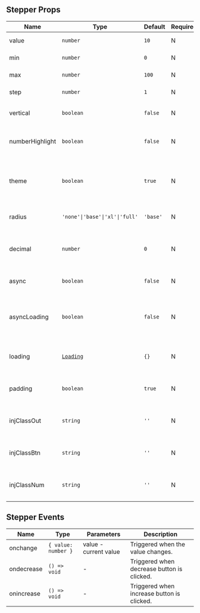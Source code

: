 ## Stepper Props

| Name            | Type                                                            | Default  | Required | Description                                        |
| --------------- | --------------------------------------------------------------- | -------- | -------- | -------------------------------------------------- |
| value           | `number`                                                        | `10`     | N        | Current value.                                     |
| min             | `number`                                                        | `0`      | N        | Minimum value.                                     |
| max             | `number`                                                        | `100`    | N        | Maximum value.                                     |
| step            | `number`                                                        | `1`      | N        | Step increment.                                    |
| vertical        | `boolean`                                                       | `false`  | N        | Whether to display vertically.                     |
| numberHighlight | `boolean`                                                       | `false`  | N        | Whether to highlight the number area.              |
| theme           | `boolean`                                                       | `true`   | N        | Whether the highlighted area uses the theme color. |
| radius          | `'none'\|'base'\|'xl'\|'full'`                                  | `'base'` | N        | Border radius style.                               |
| decimal         | `number`                                                        | `0`      | N        | Number of decimal places for displayed value.      |
| async           | `boolean`                                                       | `false`  | N        | Whether in async state.                            |
| asyncLoading    | `boolean`                                                       | `false`  | N        | Whether to show internal Loading in async state.   |
| loading         | [`Loading`](https://stdf.design/#/components?nav=loading&tab=1) | `{}`     | N        | Loading parameters in async state.                 |
| padding         | `boolean`                                                       | `true`   | N        | Whether to have external padding.                  |
| injClassOut     | `string`                                                        | `''`     | N        | Injected class for the outer container.            |
| injClassBtn     | `string`                                                        | `''`     | N        | Injected class for the button area.                |
| injClassNum     | `string`                                                        | `''`     | N        | Injected class for the number area.                |

## Stepper Events

| Name       | Type                | Parameters            | Description                                |
| ---------- | ------------------- | --------------------- | ------------------------------------------ |
| onchange   | `{ value: number }` | value - current value | Triggered when the value changes.          |
| ondecrease | `() => void`        | -                     | Triggered when decrease button is clicked. |
| onincrease | `() => void`        | -                     | Triggered when increase button is clicked. |
